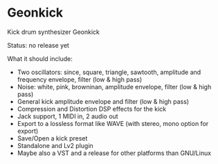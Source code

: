 # Geonkick

Kick drum synthesizer Geonkick

Status: no release yet

What it should include:

* Two oscillators: since, square, triangle, sawtooth, amplitude and frequency envelope, filter (low & high pass)
* Noise: white, pink, browninan, amplitude envelope, filter (low & high pass)
* General kick amplitude envelope and filter (low & high pass)
* Compression and Distortion DSP effects for the kick
* Jack support, 1 MIDI in, 2 audio out
* Export to a lossless format like WAVE (with stereo, mono option for export)
* Save/Open a kick preset
* Standalone and Lv2 plugin
* Maybe also a VST and a release for other platforms than GNU/Linux
